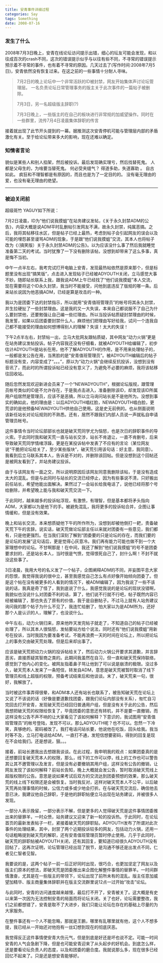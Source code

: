 ```yaml
---
title: 安青事件详细过程
categories: Say
tags: Something
date: 2008-07-16
---
```

### 发生了什么

2008年7月3日晚上，安青在线论坛访问提示出错，细心的坛友可能会发现，和以往成百次的crash不同，这次的错误提示似乎与以往有些不同，不寻常的错误提示预示着不寻常的事件，也有着不寻常的原因。几天过去了(写作时间:2008年7月5日)，安青依然没有恢复过来。在这之前的一些事情十分耐人寻味。

> 7月2日的晚上论坛中一个非常活跃的ID被封禁，网友开始集体声讨论坛管理层。 一名负责论坛日常管理事务的版主关于此次事件的一篇帖子被删除。
>
> 7月3日，另一名超级版主辞职(?) 
>
> 7月3日晚上，一些版主的在自己的板块进行非常规的加威望操作。同时在一些群里，流传7月4日凌晨集体辞职的传言 

接着就出现了此节开头提到的一幕。据推测这次安青停机可能与管理层内部的矛盾激化有关。至于给论坛带来多大的影响，现在还难以确定。 

### 知情者言论 

貌似是某些人和别人掐架，然后被投诉。最后发现确实理亏，然后找替死鬼。
人都是父母生的，为啥要当替死鬼。
何必受夹缝气？
得道多助，失道寡助 。
自古如此。
疯狂和不理智都是有原因的，而且也是为了一定目的的。
没有毫无理由的爱，也没有毫无理由的绝望。

--------------------------------------------------------------------------------
### 被迫关闭前

超级斑竹 YAGUY如下所说：

7月2日凌晨，ID为“他们说我摸蛆”在站务建议发帖，《关于永久封禁ADM的公告》，内容大概是说ADM平时乱删帖引发网友不满，故永久封禁，纯属恶搞。之后，我将其帖移往水区，但是帖子已经上最热，考虑到帖子会引起网友的误会以及可能的埋怨甚至谩骂ADM的现象，于是跟“他们说我摸蛆”交流，其本人也将帖子改为《（搞笑版）关于永久封禁ADM的公告》。以为应该没什么事了然后我就睡觉准备第二天的考试。当时犹豫了一下没有删除该帖，没想到却带来了这么多事，真是悔不当初。 

中午一点半左右，我考完试打开电脑上安青，发现最热帖依然是原来那个，但是标题里没有出现“搞笑版”，点击进入发现帖子已经被ADYOUTH关闭，立马感觉大事不妙。随即站长联系上我，跟我说ADM上午已经找了“他们说我摸蛆”本人交流，现在需要将这个ID永久封禁，我当时不能接受，问他到底违反了版规的哪一条。后来站长说因为他恶搞ADM，已经是算是攻击的一种。

我以为是团委下达的封禁指示，所以就用“安青值班管理员”的帐号将其永久封禁，并生拉硬扯了一些封禁理由。这是我的又一大失误，本来自己都说服不了自己为什么要封禁他，还要勉强让自己编一些烂理由。所以当投诉帖质疑封禁理由的时候，我发誓，如果以后团委要封禁什么人，麻烦他们把理由写好给我，试问一个连我自己都不能接受的理由如何想博得别人的理解？失误！太大的失误！ 

下午2点半左右，封禁帖一出，立马大批网友跟帖质疑，其中网友“动力火锅”更是在站务建议发帖投诉。帖子内容我还没有仔细看，就被ADYOUTH给编辑了，初步估计ADYOUTH是站长在用，他不了解ADYOUTH的作用，是不用来处理帖子的，一般都是发公告在用，当黑脸的是“安青值班管理员”。被ADYOUTH编辑后的帖子标题没有变，内容变成了“。。。”，原以为“动力火锅”会继续反抗投诉，没想到没有音讯了，而此时的所谓投诉帖已经没有意义了，为避免不必要的麻烦，我将该帖移往回收站。 

随后忽然发现欢迎新进会员来了一个“NEWADYOUTH”，根据论坛版规，跟管理员帐号类似的ID是不允许存在，于是我点击进入，准备删除该ID，却发现该ID所属用户组居然是管理员，应该不是恶搞，所以立马询问站长是不是他所为。没想到事实的确如此，他的理由是：以后ADYOUTH唱红脸，NEWADYOUTH唱白脸，更荒谬的是他预备NEWADYOUTH供他自己使用。这是史无前例的。也从侧面说明该新任站长对论坛规则的不熟悉。还有，居然不跟我们内部人员说一声就私自申请管理员帐号。

这件事情令当时论坛部部长也就是破天荒同学尤为恼怒，也是次日的辞职事件的导火索。于此同时我和破天荒一直与站长交涉，站长不肯退让，一直不肯删号，后来导致破天荒同学情绪浮躁，更是在某投诉帖中发表了不应有的言论（某位网友说“干脆把论坛给关了，至少某些版块”，破天荒引用该句话：好主意，我同意）。我看到后立马联系其本人，告诉是不对的，并删除该回帖。但是没想到这个回帖还是被网友看到了，并站务建议投诉。

由于与该网友有一面之交，所以说明原因后该网友同意我删除该帖，于是没有造成太大的混乱。但是与此同时与站长的交流已经停止，因为有些事说不清，只好搬出前任站长，希望他能出面解决。果然过了一会站长给我电话了，说他已经将那个号给删除，并希望晚上能与我和破天荒交流一下。 

于此同时，越来越多的投诉帖浮现，有激愤，有理智，但是基本都将矛头指向ADM，大家都以为是他下的手。被避免混乱，我将更多的投诉帖合并，企图让事情缓和，但是没有效果。 

晚上和站长交流，本来想质疑他下午的所作所为，没想到却被他倒打一耙，责备破天荒下午的言辞。说实话，破天荒做论坛部主任以来就对团委有一些意见，我们都有，只是他更强烈。在当我们深刻了解到“团委要的只是论坛的存在，而我们要的是论坛的发展”这句话后，更是觉得心灰意冷。我们再有能力可能也做不到一个大家理想中的论坛。不甘啊那是！在中间，我还了解到“他们说我摸蛆”的号不是团委要求封的，还是站长本人，当时很是气愤，觉得恨死自己了，封什么啊！不封不就没这些事了。 

3日凌晨，我用大号的名义发了一个帖子，企图阐释ADM的不同，并妄图平息大家的怨恨，我觉得我说的很中立，甚至我感觉自己怎么有点好像开始倾向团委了。但是这个帖在没有被更多的人看到的情况下，被ADM编辑了，因为我说了一些不该说的话，我真是奇了怪了，我到底说了什么，我感觉我说的是论坛的现状没错啊，我貌似也没说什么对团委不利的话，算了，他们说不行就不行吧，帖子既然内容已经被编辑了，那也失去了原有的价值，我于是自删帖子。不过马上就有人站务建议询问我的那个帖子为什么不见了，我连忙给删了，怕大家以为是ADM所为，还好那个人是认识的人，理解了，也没说什么。 

中午左右，动力火锅归来，原来他昨天发完帖子就走了，不知道自己的帖子已经被处理了，所以其本人很恼怒，发帖要站方给个说法，同时还有“他们说我摸蛆”用新号在投诉，当时我因为要准备考试，不能再浪费一天的时间在论坛上，所以把论坛上的事务交由破天荒处理。但是后来却出事了。 

应该是破天荒把动力火锅的投诉帖给关了，然后动力火锅公开要求其道歉，并言辞恶劣，直接质疑其智商之类的。此期间我虽然在自习，但一直和破天荒保持联络，感觉到了他内心的变化。被网友指着鼻子骂让他到了可以说是崩溃的极限。没过多久，破天荒本人发来了一条短信，转发自ADM，意思是破天荒被暂时取消了线下管理员和线上超版的权限，预备考试结束后和他谈谈。末了，破天荒来一句，很好，我解放了。

当时被这件事弄得很晕，和ADM本人还有站长也联系了，被告知破天荒在论坛上又说了不该说的话（好像是要道歉找团委，跟我们论坛内部没有关系），匆忙自习完回去打开安青，发现破天荒已经回归普通用户组，但是没有关于此的公告，然后我想把破天荒的权限给恢复了，毕竟团委的意思还有转机，并不是要一直撤销，而这样没有公告不声不响的让大家看见了该如何解释？下意识的，我试图用“安青值班管理员”的帐号登陆，发现不可以，那么ADYOUTH呢？也不可以。忽然一下冷笑，真够绝的。密码被改了。我打电话问站长要，他说他在吃饭，回头给我。我当时等不及，立马打电话给ADM，一直打不通，发短信想要密码，得到的回复是现在不会给我们。还是想说，狠。。。 

接着，前站长邀我出去想跟我谈谈。在此过程，我申明我的观点：如果团委真的是还想要回复破天荒本人的权限，那么，线下的工作可以停，线上的工作也可以警告其让其不邀管理以及发言，但是没有必要撤销其用户组，这样没有公告的撤销，让网友发现了该如何解释？前站长告知，晚上大概就会发公告，暂时取消破天荒线上超版权限的公告。意思是说如果考试后双方的交流达到团委预想的效果，那么破天荒的线上线下权限还是会被恢复。当时我反对，这样对破天荒本人不公平，以后破天荒再处理事情的时候，公信力或多或少地会打折。在与破天荒交流后，确信他去意已决，我建议他自己辞职，于是他的辞职帖便立马出现在站务建议，并被很多人发现。

一部分人表示挽留，一部分表示不解，但是更多的人觉得破天荒是这件事情团委推出来的替罪羊，一时众愤，站务建议又迎来了新一轮的投诉热。于此同时，在论坛首页的最新发表帖子一栏，紧接着破天荒的辞职贴，ADYOUTH发布了所谓对此次事件的处理结果，其中，封禁了两个近期投诉较多的网友，包括动力火锅，还用一句话粗略提到破天荒的解职，还有安青值班管理员暂时停止使用。几乎于此同时，破天荒的辞职帖被ADYOUTH关闭，还有其回复，要知道已经很久ADYOUTH没有回帖了，这再次证明，论坛管理已经出现了脱节，是沟通不够还是出发点不同，仁者见仁智者见智。 

我要说的是，这两个帖子一前一后正好同时出现，很巧合，也更加坚定了网友以及版主们原本的想法，即破天荒是团委推出来企图化解整件事情的替罪羊。一时间群情激奋，尤其是在一些版主的带领下，论坛出现了前所未有的混乱。版主任意加威望加精华、版主商量集体辞职并在版主交流群里说12点一过开始“攻击”论坛。 

与此同时，安青的访问速度越来越慢，最后打不开了，安青被关了。这大概是有史以来第一次因为无法控制安青的局面而将论坛关闭。关了也好，论坛需要整改，我们之前都想错了，安青是取不了大进步，我们只能让论坛在存在的基础上尽量的为大家服务。 

在整件事还有一个人不能忽略，那就是王鹏，哪里有乱哪里就有他，这个人不想多提，我已经从一开始还对他抱有一丝幻想到现在的彻底厌恶。 

我觉得反正这件事情使安青大伤元气，但是到底是好还是坏也说不定。可能一时间安青的人气会急剧下降，但是也可能安青迎来了从头起步的好机会。到底怎么样，还是要看论坛负责人的态度，以及和团委的磨合度。我就说那么多，现在很多已经回忆不起来了。只是还是想安青能够好。